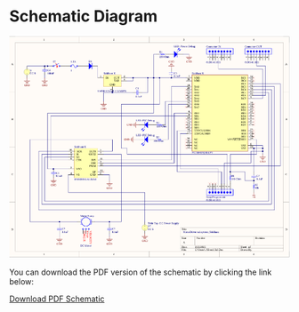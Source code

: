 # Schematic Diagram


![Schematic Diagram](./docs/subfolder/Schematic.png)

You can download the PDF version of the schematic by clicking the link below:

[Download PDF Schematic](./path/to/your-schematic.pdf)
